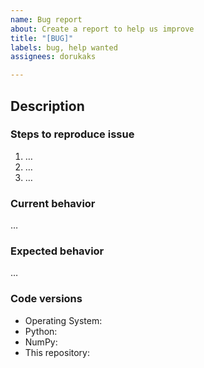 ```yaml
---
name: Bug report
about: Create a report to help us improve
title: "[BUG]"
labels: bug, help wanted
assignees: dorukaks

---
```


<!-- Please search on GitHub first to see if anyone else has already opened the same issue -->
## Description
<!-- Describe the bug here -->

### Steps to reproduce issue
<!-- Please provide a minimum working example (MWE) if possible -->

1. …
2. …
3. …

### Current behavior
…

### Expected behavior
…

### Code versions
<!-- List any relevant versions here -->
- Operating System:
- Python:
- NumPy:
- This repository:
